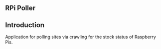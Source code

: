 RPi Poller
---

## Introduction
Application for polling sites via crawling for the stock status of Raspberry Pis.